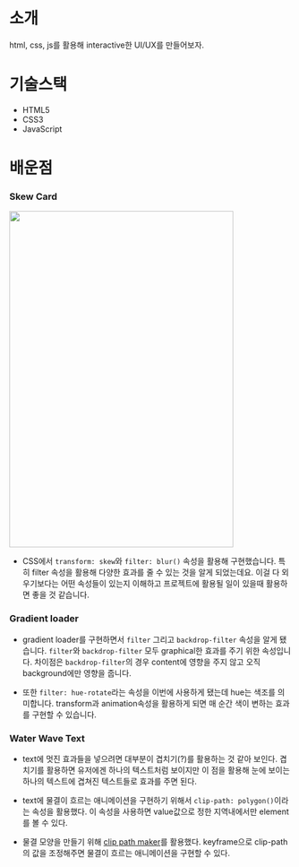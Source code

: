 # 소개

html, css, js를 활용해 interactive한 UI/UX를 만들어보자.

# 기술스택

- HTML5
- CSS3
- JavaScript

# 배운점

### Skew Card

<img src="https://user-images.githubusercontent.com/58871413/124613174-ebb2bc80-dead-11eb-96a0-895490ef3823.png" width=400 height=600 />

- CSS에서 `transform: skew`와 `filter: blur()` 속성을 활용해 구현했습니다. 특히 filter 속성을 활용해 다양한 효과를 줄 수 있는 것을 알게 되었는데요. 이걸 다 외우기보다는 어떤 속성들이 있는지 이해하고 프로젝트에 활용될 일이 있을때 활용하면 좋을 것 같습니다.

### Gradient loader

- gradient loader를 구현하면서 `filter` 그리고 `backdrop-filter` 속성을 알게 됐습니다. `filter`와 `backdrop-filter` 모두 graphical한 효과를 주기 위한 속성입니다. 차이점은 `backdrop-filter`의 경우 content에 영향을 주지 않고 오직 background에만 영향을 줍니다.

- 또한 `filter: hue-rotate`라는 속성을 이번에 사용하게 됐는데 hue는 색조를 의미합니다. transform과 animation속성을 활용하게 되면 매 순간 색이 변하는 효과를 구현할 수 있습니다.

### Water Wave Text

- text에 멋진 효과들을 넣으려면 대부분이 겹치기(?)를 활용하는 것 같아 보인다. 겹치기를 활용하면 유저에겐 하나의 텍스트처럼 보이지만 이 점을 활용해 눈에 보이는 하나의 텍스트에 겹쳐진 텍스트들로 효과를 주면 된다.

- text에 물결이 흐르는 애니메이션을 구현하기 위해서 `clip-path: polygon()`이라는 속성을 활용했다. 이 속성을 사용하면 value값으로 정한 지역내에서만 element를 볼 수 있다.

- 물결 모양을 만들기 위해 <a href="https://bennettfeely.com/clippy/">clip path maker</a>를 활용했다. keyframe으로 clip-path의 값을 조정해주면 물결이 흐르는 애니메이션을 구현할 수 있다.
